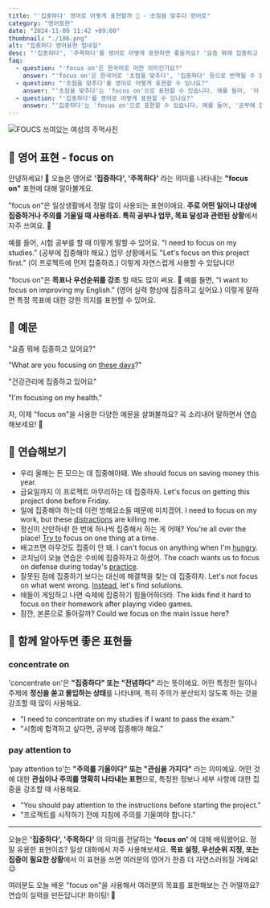 ```yaml
---
title: "'집중하다' 영어로 어떻게 표현할까 🎯 - 초점을 맞추다 영어로"
category: "영어표현"
date: "2024-11-09 11:42 +09:00"
thumbnail: "./186.png"
alt: "집중하다 영어표현 썸네일"
desc: "'집중하다', '주목하다'를 영어로 어떻게 표현하면 좋을까요? '요즘 뭐에 집중하고 있어요?' , '건강관리에 집중하고 있어요' 등을 영어로 표현하는 법을 배워봅시다. 다양한 예문을 통해서 연습하고 본인의 표현으로 만들어 보세요."
faq:
  - question: "'focus on'은 한국어로 어떤 의미인가요?"
    answer: "'focus on'은 한국어로 '초점을 맞추다', '집중하다' 등으로 번역될 수 있습니다."
  - question: "'초점을 맞추다'를 영어로 어떻게 표현할 수 있나요?"
    answer: "'초점을 맞추다'는 'focus on'으로 표현할 수 있습니다. 예를 들어, '이 프로젝트에 초점을 맞추자'는 'Let's focus on this project'로 말할 수 있습니다."
  - question: "'집중하다'를 영어로 어떻게 표현할 수 있나요?"
    answer: "'집중하다'는 'focus on'으로 표현할 수 있습니다. 예를 들어, '공부에 집중해야 해'는 'I need to focus on my studies'로 말할 수 있습니다."
---
```


![FOUCS 쓰여있는 여성의 주먹사진](./186-1.jpg)

## 🌟 영어 표현 - focus on

안녕하세요! 👋 오늘은 영어로 **'집중하다', '주목하다'** 라는 의미를 나타내는 **"focus on"** 표현에 대해 알아볼게요.

"focus on"은 일상생활에서 정말 많이 사용되는 표현이에요. **주로 어떤 일이나 대상에 집중하거나 주의를 기울일 때 사용하죠. 특히 공부나 업무, 목표 달성과 관련된 상황**에서 자주 쓰여요. 🎯

예를 들어, 시험 공부를 할 때 이렇게 말할 수 있어요. "I need to focus on my studies." (공부에 집중해야 해요.) 업무 상황에서도 "Let's focus on this project first." (이 프로젝트에 먼저 집중하죠.) 이렇게 자연스럽게 사용할 수 있답니다!

"focus on"은 **목표나 우선순위를 강조** 할 때도 많이 써요. 🎨 예를 들면, "I want to focus on improving my English." (영어 실력 향상에 집중하고 싶어요.) 이렇게 말하면 특정 목표에 대한 강한 의지를 표현할 수 있어요.

## 📖 예문

"요즘 뭐에 집중하고 있어요?"

"What are you focusing on [these days](/blog/in-english/417.these-days/)?"

"건강관리에 집중하고 있어요"

"I'm focusing on my health."

자, 이제 "focus on"을 사용한 다양한 예문을 살펴볼까요? 꼭 소리내어 말하면서 연습해보세요! 🚀

## 💬 연습해보기

<ul data-interactive-list>
  <li data-interactive-item>
    <span data-toggler>우리 올해는 돈 모으는 데 집중해야돼.</span>
    <span data-answer>We should focus on saving money this year.</span>
  </li>
  <li data-interactive-item>
    <span data-toggler>금요일까지 이 프로젝트 마무리하는 데 집중하자.</span>
    <span data-answer>Let's focus on getting this project done before Friday.</span>
  </li>
  <li data-interactive-item>
    <span data-toggler>일에 집중해야 하는데 이런 방해요소들 때문에 미치겠어.</span>
    <span data-answer>I need to focus on my work, but these <a href="/blog/in-english/190.distraction/">distractions</a> are killing me.</span>
  </li>
  <li data-interactive-item>
    <span data-toggler>정신이 산만하네! 한 번에 하나씩 집중해서 하는 게 어때?</span>
    <span data-answer>You're all over the place! <a href="/blog/in-english/117.try-to/">Try to</a> focus on one thing at a time.</span>
  </li>
  <li data-interactive-item>
    <span data-toggler>배고프면 아무것도 집중이 안 돼.</span>
    <span data-answer>I can't focus on anything when I'm <a href="/blog/in-english/437.hungry/">hungry</a>.</span>
  </li>
  <li data-interactive-item>
    <span data-toggler>코치님이 오늘 연습은 수비에 집중하자고 하셨어.</span>
    <span data-answer>The coach wants us to focus on defense during today's <a href="/blog/in-english/247.practice/">practice</a>.</span>
  </li>
  <li data-interactive-item>
    <span data-toggler>잘못된 점에 집중하기 보다는 대신에 해결책을 찾는 데 집중하자.</span>
    <span data-answer>Let's not focus on what went wrong. <a href="/blog/in-english/169.instead-of/">Instead</a>, let's find solutions.</span>
  </li>
  <li data-interactive-item>
    <span data-toggler>애들이 게임하고 나면 숙제에 집중하기 힘들어하더라.</span>
    <span data-answer>The kids find it hard to focus on their homework after playing video games.</span>
  </li>
  <li data-interactive-item>
    <span data-toggler>잠깐, 본론으로 돌아갈까?</span>
    <span data-answer>Could we focus on the main issue here?</span>
  </li>
</ul>

## 🤝 함께 알아두면 좋은 표현들

### concentrate on

'concentrate on'은 **"집중하다" 또는 "전념하다"** 라는 뜻이에요. 어떤 특정한 일이나 주제에 **정신을 쏟고 몰입하는 상태**를 나타내며, 특히 주의가 분산되지 않도록 하는 것을 강조할 때 많이 사용해요.

- "I need to concentrate on my studies if I want to pass the exam."
- "시험에 합격하고 싶다면, 공부에 집중해야 해요."

### pay attention to

'pay attention to'는 **"주의를 기울이다" 또는 "관심을 가지다"** 라는 의미예요. 어떤 것에 대한 **관심이나 주의를 명확히 나타내는 표현**으로, 특정한 정보나 세부 사항에 대한 집중을 강조할 때 사용해요.

- "You should pay attention to the instructions before starting the project."
- "프로젝트를 시작하기 전에 지침에 주의를 기울여야 합니다."

---

오늘은 **'집중하다', '주목하다'** 의 의미를 전달하는 **'focus on'** 에 대해 배워봤어요. 정말 유용한 표현이죠? 일상 대화에서 자주 사용해보세요. **목표 설정, 우선순위 지정, 또는 집중이 필요한 상황**에서 이 표현을 쓰면 여러분의 영어가 한층 더 자연스러워질 거예요! 😉

여러분도 오늘 배운 "focus on"을 사용해서 여러분의 목표를 표현해보는 건 어떨까요? 연습이 실력을 만든답니다! 화이팅! 💪
